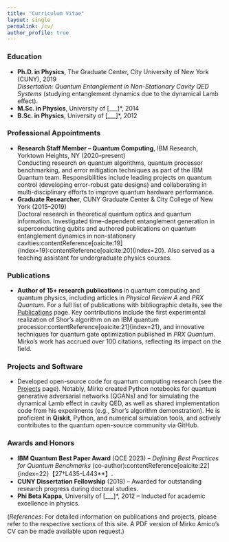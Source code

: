 ```yaml
---
title: "Curriculum Vitae"
layout: single
permalink: /cv/
author_profile: true
---
```


### Education  
- **Ph.D. in Physics**, The Graduate Center, City University of New York (CUNY), 2019  
  *Dissertation:* *Quantum Entanglement in Non-Stationary Cavity QED Systems* (studying entanglement dynamics due to the dynamical Lamb effect).  
- **M.Sc. in Physics**, University of [___]*, 2014  
- **B.Sc. in Physics**, University of [___]*, 2012  

### Professional Appointments  
- **Research Staff Member – Quantum Computing**, IBM Research, Yorktown Heights, NY (2020–present)  
  Conducting research on quantum algorithms, quantum processor benchmarking, and error mitigation techniques as part of the IBM Quantum team. Responsibilities include leading projects on quantum control (developing error-robust gate designs) and collaborating in multi-disciplinary efforts to improve quantum hardware performance.  
- **Graduate Researcher**, CUNY Graduate Center & City College of New York (2015–2019)  
  Doctoral research in theoretical quantum optics and quantum information. Investigated time-dependent entanglement generation in superconducting qubits and authored publications on quantum entanglement dynamics in non-stationary cavities:contentReference[oaicite:19]{index=19}:contentReference[oaicite:20]{index=20}. Also served as a teaching assistant for undergraduate physics courses.

### Publications  
- **Author of 15+ research publications** in quantum computing and quantum physics, including articles in *Physical Review A* and *PRX Quantum*. For a full list of publications with bibliographic details, see the [Publications](/publications/) page. Key contributions include the first experimental realization of Shor’s algorithm on an IBM quantum processor:contentReference[oaicite:21]{index=21}, and innovative techniques for quantum gate optimization published in *PRX Quantum*. Mirko’s work has accrued over 100 citations, reflecting its impact on the field.

### Projects and Software  
- Developed open-source code for quantum computing research (see the [Projects](/projects/) page). Notably, Mirko created Python notebooks for quantum generative adversarial networks (QGANs) and for simulating the dynamical Lamb effect in cavity QED, as well as shared implementation code from his experiments (e.g., Shor’s algorithm demonstration). He is proficient in **Qiskit**, Python, and numerical simulation tools, and actively contributes to the quantum open-source community via GitHub.

### Awards and Honors  
- **IBM Quantum Best Paper Award** (QCE 2023) – *Defining Best Practices for Quantum Benchmarks* (co-author):contentReference[oaicite:22]{index=22}【27†L435-L443**】.  
- **CUNY Dissertation Fellowship** (2018) – Awarded for outstanding research progress during doctoral studies.  
- **Phi Beta Kappa**, University of [___]*, 2012 – Inducted for academic excellence in physics.

(*References:* For detailed information on publications and projects, please refer to the respective sections of this site. A PDF version of Mirko Amico’s CV can be made available upon request.)
